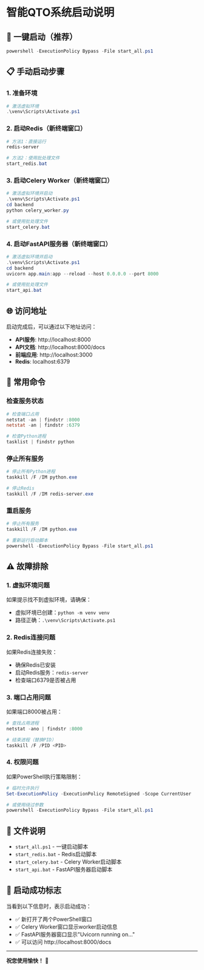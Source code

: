 # 智能QTO系统启动说明

## 🚀 一键启动（推荐）

```powershell
powershell -ExecutionPolicy Bypass -File start_all.ps1
```

## 📋 手动启动步骤

### 1. 准备环境
```powershell
# 激活虚拟环境
.\venv\Scripts\Activate.ps1
```

### 2. 启动Redis（新终端窗口）
```powershell
# 方法1：直接运行
redis-server

# 方法2：使用批处理文件
start_redis.bat
```

### 3. 启动Celery Worker（新终端窗口）
```powershell
# 激活虚拟环境并启动
.\venv\Scripts\Activate.ps1
cd backend
python celery_worker.py

# 或使用批处理文件
start_celery.bat
```

### 4. 启动FastAPI服务器（新终端窗口）
```powershell
# 激活虚拟环境并启动
.\venv\Scripts\Activate.ps1
cd backend
uvicorn app.main:app --reload --host 0.0.0.0 --port 8000

# 或使用批处理文件
start_api.bat
```

## 🌐 访问地址

启动完成后，可以通过以下地址访问：

- **API服务**: http://localhost:8000
- **API文档**: http://localhost:8000/docs
- **前端应用**: http://localhost:3000
- **Redis**: localhost:6379

## 🔧 常用命令

### 检查服务状态
```powershell
# 检查端口占用
netstat -an | findstr :8000
netstat -an | findstr :6379

# 检查Python进程
tasklist | findstr python
```

### 停止所有服务
```powershell
# 停止所有Python进程
taskkill /F /IM python.exe

# 停止Redis
taskkill /F /IM redis-server.exe
```

### 重启服务
```powershell
# 停止所有服务
taskkill /F /IM python.exe

# 重新运行启动脚本
powershell -ExecutionPolicy Bypass -File start_all.ps1
```

## ⚠️ 故障排除

### 1. 虚拟环境问题
如果提示找不到虚拟环境，请确保：
- 虚拟环境已创建：`python -m venv venv`
- 路径正确：`.\venv\Scripts\Activate.ps1`

### 2. Redis连接问题
如果Redis连接失败：
- 确保Redis已安装
- 启动Redis服务：`redis-server`
- 检查端口6379是否被占用

### 3. 端口占用问题
如果端口8000被占用：
```powershell
# 查找占用进程
netstat -ano | findstr :8000

# 结束进程（替换PID）
taskkill /F /PID <PID>
```

### 4. 权限问题
如果PowerShell执行策略限制：
```powershell
# 临时允许执行
Set-ExecutionPolicy -ExecutionPolicy RemoteSigned -Scope CurrentUser

# 或使用绕过参数
powershell -ExecutionPolicy Bypass -File start_all.ps1
```

## 📁 文件说明

- `start_all.ps1` - 一键启动脚本
- `start_redis.bat` - Redis启动脚本
- `start_celery.bat` - Celery Worker启动脚本
- `start_api.bat` - FastAPI服务器启动脚本

## 🎉 启动成功标志

当看到以下信息时，表示启动成功：
- ✅ 新打开了两个PowerShell窗口
- ✅ Celery Worker窗口显示worker启动信息
- ✅ FastAPI服务器窗口显示"Uvicorn running on..."
- ✅ 可以访问 http://localhost:8000/docs

---

**祝您使用愉快！** 🎊 